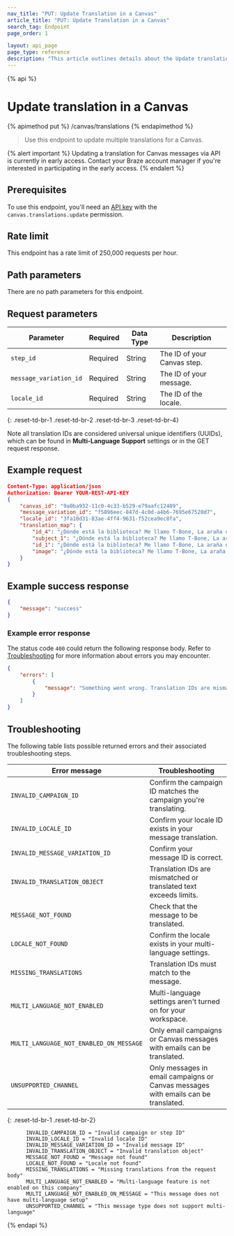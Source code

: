 ```yaml
---
nav_title: "PUT: Update Translation in a Canvas"
article_title: "PUT: Update Translation in a Canvas"
search_tag: Endpoint
page_order: 1

layout: api_page
page_type: reference
description: "This article outlines details about the Update translation in a Canvas endpoint."
---
```


{% api %}
# Update translation in a Canvas
{% apimethod put %}
/canvas/translations
{% endapimethod %}

> Use this endpoint to update multiple translations for a Canvas.

{% alert important %}
Updating a translation for Canvas messages via API is currently in early access. Contact your Braze account manager if you're interested in participating in the early access.
{% endalert %}

## Prerequisites

To use this endpoint, you'll need an [API key]({{site.baseurl}}/api/basics#rest-api-key/) with the `canvas.translations.update` permission.

## Rate limit

This endpoint has a rate limit of 250,000 requests per hour.

## Path parameters

There are no path parameters for this endpoint.

## Request parameters

| Parameter | Required | Data Type | Description |
| --------- | ---------| --------- | ----------- |
|`step_id`| Required | String | The ID of your Canvas step. |
|`message_variation_id`| Required | String | The ID of your message. |
|`locale_id`| Required | String | The ID of the locale. |
{: .reset-td-br-1 .reset-td-br-2 .reset-td-br-3  .reset-td-br-4}

Note all translation IDs are considered universal unique identifiers (UUIDs), which can be found in **Multi-Language Support** settings or in the GET request response.

## Example request

```json
Content-Type: application/json
Authorization: Bearer YOUR-REST-API-KEY
{
    "canvas_id": "9a0ba932-11c0-4c33-b529-e79aafc12409",
    "message_variation_id": "f5896eec-847d-4c0d-a4b6-7695e67520d7",
    "locale_id": "3fa10d31-83ae-4ff4-9631-f52cea9ec8fa",
    "translation_map": {
        "id_4": "¿Dónde está la biblioteca? Me llamo T-Bone, La araña discoteca.",
        "subject_1": "¿Dónde está la biblioteca? Me llamo T-Bone, La araña discoteca.",
        "id_1": "¿Dónde está la biblioteca? Me llamo T-Bone, La araña discoteca.",
        "image": "¿Dónde está la biblioteca? Me llamo T-Bone, La araña discoteca."
    }
}
```

## Example success response

```json
{
	"message": "success"
}
```

### Example error response

The status code `400` could return the following response body. Refer to [Troubleshooting](#troubleshooting) for more information about errors you may encounter.

```json
{
	"errors": [
		{
			"message": "Something went wrong. Translation IDs are mismatched or translated text exceeds limits."
		}
	]
}
```

## Troubleshooting

The following table lists possible returned errors and their associated troubleshooting steps.

| Error message | Troubleshooting |
| --- | --- |
|`INVALID_CAMPAIGN_ID`|Confirm the campaign ID matches the campaign you're translating.|
|`INVALID_LOCALE_ID`|Confirm your locale ID exists in your message translation.|
|`INVALID_MESSAGE_VARIATION_ID`|Confirm your message ID is correct.|
|`INVALID_TRANSLATION_OBJECT`|Translation IDs are mismatched or translated text exceeds limits.|
|`MESSAGE_NOT_FOUND`|Check that the message to be translated.|
|`LOCALE_NOT_FOUND`| Confirm the locale exists in your multi-language settings. |
|`MISSING_TRANSLATIONS`|Translation IDs must match to the message.|
|`MULTI_LANGUAGE_NOT_ENABLED`|Multi-language settings aren't turned on for your workspace.|
|`MULTI_LANGUAGE_NOT_ENABLED_ON_MESSAGE`|Only email campaigns or Canvas messages with emails can be translated.|
|`UNSUPPORTED_CHANNEL`| Only messages in email campaigns or Canvas messages with emails can be translated.|
{: .reset-td-br-1 .reset-td-br-2}


          INVALID_CAMPAIGN_ID = "Invalid campaign or step ID"
          INVALID_LOCALE_ID = "Invalid locale ID"
          INVALID_MESSAGE_VARIATION_ID = "Invalid message ID"
          INVALID_TRANSLATION_OBJECT = "Invalid translation object"
          MESSAGE_NOT_FOUND = "Message not found"
          LOCALE_NOT_FOUND = "Locale not found"
          MISSING_TRANSLATIONS = "Missing translations from the request body"
          MULTI_LANGUAGE_NOT_ENABLED = "Multi-language feature is not enabled on this company"
          MULTI_LANGUAGE_NOT_ENABLED_ON_MESSAGE = "This message does not have multi-language setup"
          UNSUPPORTED_CHANNEL = "This message type does not support multi-language"

{% endapi %}